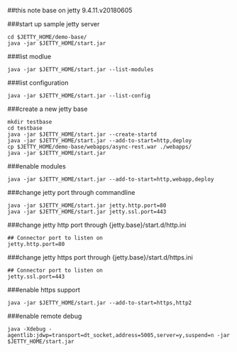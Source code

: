 ##this note base on jetty 9.4.11.v20180605

###start up sample jetty server
```
cd $JETTY_HOME/demo-base/
java -jar $JETTY_HOME/start.jar
```

###list modlue
``` 
java -jar $JETTY_HOME/start.jar --list-modules
```
###list configuration
```
java -jar $JETTY_HOME/start.jar --list-config
```

###create a new jetty base
```
mkdir testbase
cd testbase
java -jar $JETTY_HOME/start.jar --create-startd
java -jar $JETTY_HOME/start.jar --add-to-start=http,deploy
cp $JETTY_HOME/demo-base/webapps/async-rest.war ./webapps/
java -jar $JETTY_HOME/start.jar
```
###enable modules
```
java -jar $JETTY_HOME/start.jar --add-to-start=http,webapp,deploy
```
###change jetty port through commandline
```
java -jar $JETTY_HOME/start.jar jetty.http.port=80
java -jar $JETTY_HOME/start.jar jetty.ssl.port=443
```
###change jetty http port through {jetty.base}/start.d/http.ini
```
## Connector port to listen on
jetty.http.port=80
```
###change jetty https port through {jetty.base}/start.d/https.ini
```
## Connector port to listen on
jetty.ssl.port=443
```
###enable https support
```
java -jar $JETTY_HOME/start.jar --add-to-start=https,http2
```
###enable remote debug
```
java -Xdebug -agentlib:jdwp=transport=dt_socket,address=5005,server=y,suspend=n -jar $JETTY_HOME/start.jar
```
